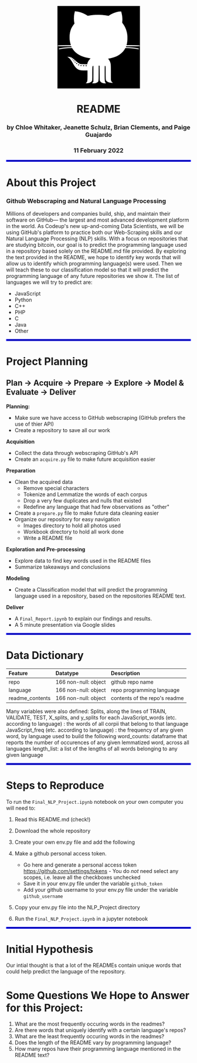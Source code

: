 <div align="center">

<img src="Images/github_logo.png" alt="Codeup Logo" title="Codeup Logo" width="225" height="225" align="center"/>      

# README

### by Chloe Whitaker, Jeanette Schulz, Brian Clements, and Paige Guajardo 
### 11 February 2022


</div align="center">
    
<hr style="border:2px solid blue"> </hr>

# About this Project
### Github Webscraping and Natural Language Processing
Millions of developers and companies build, ship, and maintain their software on GitHub— the largest and most advanced development platform in the world. As Codeup's new up-and-coming Data Scientists, we will be using GitHub's platform to practice both our Web-Scraping skills and our Natural Language Processing (NLP) skills. With a focus on repositories that are studying bitcoin, our goal is to predict the programming language used in a repository based solely on the README.md file provided. By exploring the text provided in the README, we hope to identify key words that will allow us to identify which programming language(s) were used. Then we will teach these to our classification model so that it will predict the programming language of any future repositories we show it. The list of languages we will try to predict are:  

- JavaScript  
- Python   
- C++  
- PHP  
- C  
- Java  
- Other  

<hr style="border:2px solid blue"> </hr>

# Project Planning
## Plan -> Acquire -> Prepare -> Explore -> Model & Evaluate -> Deliver

<b>Planning:</b>  
- Make sure we have access to GitHub webscraping (GitHub prefers the use of thier API)
- Create a repository to save all our work

<b>Acquisition </b>  
- Collect the data through webscraping GitHub's API 
- Create an `acquire.py` file to make future acquisition easier

<b>Preparation</b>  
- Clean the acquired data
  - Remove special characters
  - Tokenize and Lemmatize the words of each corpus
  - Drop a very few duplicates and nulls that existed
  - Redefine any language that had few observations as "other"
- Create a `prepare.py` file to make future data cleaning easier
- Organize our repository for easy navigation
  - Images directory to hold all photos used
  - Workbook directory to hold all work done
  - Write a README file

<b>Exploration and Pre-processing</b>  
- Explore data to find key words used in the README files 
- Summarize takeaways and conclusions

<b>Modeling</b>  
- Create a Classification model that will predict the programming language used in a repository, based on the repositories README text.

<b>Deliver</b>  
- A `Final_Report.ipynb` to explain our findings and results.
- A 5 minute presentation via Google slides 

<hr style="border:2px solid blue"> </hr>

# Data Dictionary

| Feature                    | Datatype               | Description                                                           |
|:---------------------------|:-----------------------|:----------------------------------------------------------------------|
| repo                       | 166 non-null: object   | github repo name             |
| language                   | 166 non-null: object   | repo programming language            |
| readme_contents            | 166 non-null: object   | contents of the repo's readme             |

Many variables were also defined:
Splits, along the lines of TRAIN, VALIDATE, TEST, X_splits, and y_splits for each
JavaScript_words (etc. according to language) : the words of all corpii that belong to that language
JavaScript_freq (etc. according to language) : the frequency of any given word, by language used to build the following
word_counts: dataframe that reports the number of occurences of any given lemmatized word, across all languages
length_list: a list of the lengths of all words belonging to any given language

<hr style="border:2px solid blue"> </hr>

# Steps to Reproduce

To run the `Final_NLP_Project.ipynb` notebook on your own computer you will need to:

 1. Read this README.md (check!)
 2. Download the whole repository 
 3. Create your own env.py file and add the following
 4. Make a github personal access token.
    - Go here and generate a personal access token https://github.com/settings/tokens 
          - You do _not_ need select any scopes, i.e. leave all the checkboxes unchecked
    - Save it in your env.py file under the variable `github_token`
    - Add your github username to your env.py file under the variable `github_username`

 5. Copy your env.py file into the NLP_Project directory 
 6. Run the `Final_NLP_Project.ipynb` in a jupyter notebook

<hr style="border:2px solid blue"> </hr>

# Initial Hypothesis

Our intial thought is that a lot of the READMEs contain unique words that could help predict the language of the repository. 

# Some Questions We Hope to Answer for this Project:

1. What are the most frequently occuring words in the readmes?
2. Are there words that uniquely identify with a certain language's repos?
3. What are the least frequently occuring words in the readmes?
4. Does the length of the README vary by programming language?
5. How many repos have their programming language mentioned in the README text?
